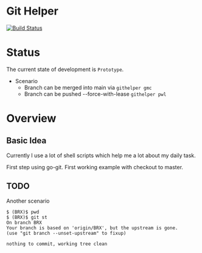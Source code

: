 # Git Helper

[![Build Status](https://cloud.drone.io/api/badges/khmarbaise/githelper/status.svg)](https://cloud.drone.io/khmarbaise/githelper)

# Status

The current state of development is `Prototype`.

* Scenario
  * Branch can be merged into main via `githelper gmc`
  * Branch can be pushed --force-with-lease `githelper pwl`

# Overview


## Basic Idea

Currently I use a lot of shell scripts which help me a lot about my daily
task.

First step using go-git.
First working example with checkout to master.


## TODO


Another scenario
```shell
$ (BRX)$ pwd
$ (BRX)$ git st
On branch BRX
Your branch is based on 'origin/BRX', but the upstream is gone.
(use "git branch --unset-upstream" to fixup)

nothing to commit, working tree clean
```
